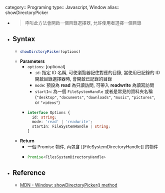 category:: Programing
type:: Javascript, Window
alias:: showDirectoryPicker

- > 呼叫此方法會開啟一個目錄選擇器, 允許使用者選擇一個目錄
- ## Syntax
	- ```js
	  showDirctoryPicker(options)
	  ```
	- **Parameters**
		- `options`: [optional]
			- `id`: 指定 ID 名稱, 可使瀏覽器記住對應的目錄, 當使用已記錄的 ID 開啟目錄選擇器時, 會開啟已記錄的目錄
			- `mode`: 預設為 **read** 為只讀訪問, 可帶入 **readwrite** 為讀寫訪問
			- `startIn`: 為一個 `FileSystemHandle` 或者是常見的資料夾名稱(`"desktop"`, `"documents"`, `"downloads"`, `"music"`, `"pictures"`, or `"videos"`)
		- ```typescript
		  interface Options {
		    id: string;
		    mode: 'read' | 'readwrite';
		    startIn: FileSystemHandle | string;
		  }
		  ```
	- **Return**
		- 一個 Promise 物件,  內包含 [[FileSystemDirectoryHandle]] 的物件
		- ```typescript
		  Promise<FilesSystemDirectoryHandle>
		  ```
- ## Reference
	- [MDN - Window: showDirectoryPicker() method](https://developer.mozilla.org/en-US/docs/Web/API/Window/showDirectoryPicker)